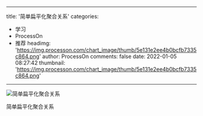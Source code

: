
---
title: '简单扁平化聚合关系'
categories: 
 - 学习
 - ProcessOn
 - 推荐
headimg: 'https://img.processon.com/chart_image/thumb/5e131e2ee4b0bcfb7335c864.png'
author: ProcessOn
comments: false
date: 2022-01-05 08:27:42
thumbnail: 'https://img.processon.com/chart_image/thumb/5e131e2ee4b0bcfb7335c864.png'
---

<div>   
<img class="thumb" alt="简单扁平化聚合关系" src="https://img.processon.com/chart_image/thumb/5e131e2ee4b0bcfb7335c864.png" referrerpolicy="no-referrer">
<p>简单扁平化聚合关系</p>  
</div>
            